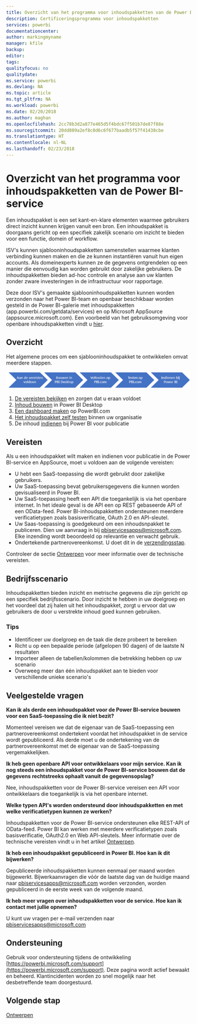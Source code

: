 ```yaml
---
title: Overzicht van het programma voor inhoudspakketten van de Power BI-service
description: Certificeringsprogramma voor inhoudspakketten
services: powerbi
documentationcenter: 
author: markingmyname
manager: kfile
backup: 
editor: 
tags: 
qualityfocus: no
qualitydate: 
ms.service: powerbi
ms.devlang: NA
ms.topic: article
ms.tgt_pltfrm: NA
ms.workload: powerbi
ms.date: 02/20/2018
ms.author: maghan
ms.openlocfilehash: 2cc78b3d2a877e465d5f4bdc67f501b7de87f88e
ms.sourcegitcommit: 20dd809a2ef8c0d6c6f677baadb5f57f41438cbe
ms.translationtype: HT
ms.contentlocale: nl-NL
ms.lasthandoff: 02/23/2018
---
```

# <a name="overview-of-the-power-bi-service-content-pack-program"></a>Overzicht van het programma voor inhoudspakketten van de Power BI-service
Een inhoudspakket is een set kant-en-klare elementen waarmee gebruikers direct inzicht kunnen krijgen vanuit een bron. Een inhoudspakket is doorgaans gericht op een specifiek zakelijk scenario om inzicht te bieden voor een functie, domein of workflow.

ISV's kunnen sjablooninhoudspakketten samenstellen waarmee klanten verbinding kunnen maken en die ze kunnen instantiëren vanuit hun eigen accounts. Als domeinexperts kunnen ze de gegevens ontgrendelen op een manier die eenvoudig kan worden gebruikt door zakelijke gebruikers. De inhoudspakketten bieden ad-hoc controle en analyse aan uw klanten zonder zware investeringen in de infrastructuur voor rapportage. 

Deze door ISV's gemaakte sjablooninhoudspakketten kunnen worden verzonden naar het Power BI-team en openbaar beschikbaar worden gesteld in de Power BI-galerie met inhoudspakketten (app.powerbi.com/getdata/services) en op Microsoft AppSource (appsource.microsoft.com). Een voorbeeld van het gebruiksomgeving voor openbare inhoudspakketten vindt u [hier](template-content-pack-experience.md).

## <a name="overview"></a>Overzicht
Het algemene proces om een sjablooninhoudspakket te ontwikkelen omvat meerdere stappen.

 ![Proces](media/service-content-pack-overview/developer-content-pack-overview.png)

1. [De vereisten bekijken](#requirements) en zorgen dat u eraan voldoet
2. [Inhoud bouwen](template-content-pack-authoring.md#queries) in Power BI Desktop
3. [Een dashboard maken](template-content-pack-authoring.md#dashboard) op PowerBI.com
4. [Het inhoudspakket zelf testen](template-content-pack-testing.md) binnen uw organisatie
5. De inhoud [indienen](template-content-pack-testing.md#submission) bij Power BI voor publicatie

<a name="requirements"></a>

## <a name="requirements"></a>Vereisten
Als u een inhoudspakket wilt maken en indienen voor publicatie in de Power BI-service en AppSource, moet u voldoen aan de volgende vereisten:

* U hebt een SaaS-toepassing die wordt gebruikt door zakelijke gebruikers.
* Uw SaaS-toepassing bevat gebruikersgegevens die kunnen worden gevisualiseerd in Power BI.
* Uw SaaS-toepassing heeft een API die toegankelijk is via het openbare internet. In het ideale geval is de API een op REST gebaseerde API of een OData-feed. Power BI-inhoudspakketten ondersteunen meerdere verificatietypen zoals basisverificatie, OAuth 2.0 en API-sleutel. 
* Uw Saas-toepassing is goedgekeurd om een inhoudsnpakket te publiceren. Dien uw aanvraag in bij pbiservicesapps@microsoft.com. Elke inzending wordt beoordeeld op relevantie en verwacht gebruik. 
* Ondertekende partnerovereenkomst. U doet dit in de [verzendingsstap](template-content-pack-testing.md#submission).

Controleer de sectie [Ontwerpen](template-content-pack-authoring.md) voor meer informatie over de technische vereisten.

## <a name="business-scenario"></a>Bedrijfsscenario
Inhoudspakketten bieden inzicht en metrische gegevens die zijn gericht op een specifiek bedrijfsscenario. Door inzicht te hebben in uw doelgroep en het voordeel dat zij halen uit het inhoudspakket, zorgt u ervoor dat uw gebruikers de door u verstrekte inhoud goed kunnen gebruiken.

### <a name="tips"></a>Tips
* Identificeer uw doelgroep en de taak die deze probeert te bereiken  
* Richt u op een bepaalde periode (afgelopen 90 dagen) of de laatste N resultaten  
* Importeer alleen de tabellen/kolommen die betrekking hebben op uw scenario  
* Overweeg meer dan één inhoudspakket aan te bieden voor verschillende unieke scenario's  

## <a name="frequently-asked-questions"></a>Veelgestelde vragen
**Kan ik als derde een inhoudspakket voor de Power BI-service bouwen voor een SaaS-toepassing die ik niet bezit?**

Momenteel vereisen we dat de eigenaar van de SaaS-toepassing een partnerovereenkomst ondertekent voordat het inhoudspakket in de service wordt gepubliceerd. Als derde moet u de ondertekening van de partnerovereenkomst met de eigenaar van de SaaS-toepassing vergemakkelijken.

**Ik heb geen openbare API voor ontwikkelaars voor mijn service. Kan ik nog steeds een inhoudspakket voor de Power BI-service bouwen dat de gegevens rechtstreeks ophaalt vanuit de gegevensopslag?**

Nee, inhoudspakketten voor de Power BI-service vereisen een API voor ontwikkelaars die toegankelijk is via het openbare internet.

**Welke typen API's worden ondersteund door inhoudspakketten en met welke verificatietypen kunnen ze werken?**

Inhoudspakketten voor de Power BI-service ondersteunen elke REST-API of OData-feed. Power BI kan werken met meerdere verificatietypen zoals basisverificatie, OAuth2.0 en Web API-sleutels. Meer informatie over de technische vereisten vindt u in het artikel [Ontwerpen](template-content-pack-authoring.md#dashboard).

**Ik heb een inhoudspakket gepubliceerd in Power BI. Hoe kan ik dit bijwerken?**

Gepubliceerde inhoudspakketten kunnen eenmaal per maand worden bijgewerkt. Bijwerkaanvragen die vóór de laatste dag van de huidige maand naar [pbiservicesapps@microsoft.com](mailto:pbiservicesapps@microsoft.com) worden verzonden, worden gepubliceerd in de eerste week van de volgende maand.

**Ik heb meer vragen over inhoudspakketten voor de service. Hoe kan ik contact met jullie opnemen?**

U kunt uw vragen per e-mail verzenden naar [pbiservicesapps@microsoft.com](mailto:pbiservicesapps@microsoft.com)

## <a name="support"></a>Ondersteuning
Gebruik voor ondersteuning tijdens de ontwikkeling [https://powerbi.microsoft.com/support](https://powerbi.microsoft.com/support). Deze pagina wordt actief bewaakt en beheerd. Klantincidenten worden zo snel mogelijk naar het desbetreffende team doorgestuurd.

## <a name="next-step"></a>Volgende stap
[Ontwerpen](template-content-pack-authoring.md)

